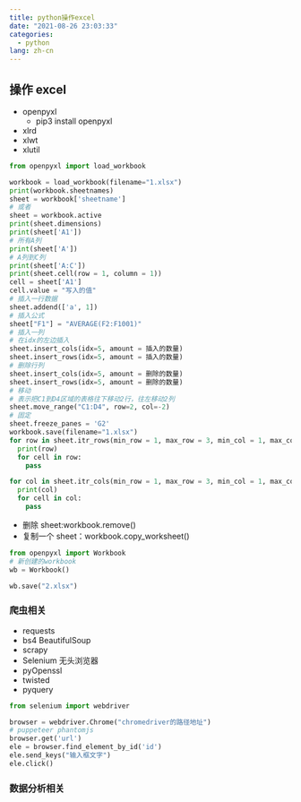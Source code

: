 ```yaml
---
title: python操作excel
date: "2021-08-26 23:03:33"
categories:
  - python
lang: zh-cn
---
```


## 操作 excel

- openpyxl
  - pip3 install openpyxl
- xlrd
- xlwt
- xlutil

<!-- more -->

```python
from openpyxl import load_workbook

workbook = load_workbook(filename="1.xlsx")
print(workbook.sheetnames)
sheet = workbook['sheetname']
# 或者
sheet = workbook.active
print(sheet.dimensions)
print(sheet['A1'])
# 所有A列
print(sheet['A'])
# A列到C列
print(sheet['A:C'])
print(sheet.cell(row = 1, column = 1))
cell = sheet['A1']
cell.value = "写入的值"
# 插入一行数据
sheet.addend(['a', 1])
# 插入公式
sheet["F1"] = "AVERAGE(F2:F1001)"
# 插入一列
# 在idx的左边插入
sheet.insert_cols(idx=5, amount = 插入的数量)
sheet.insert_rows(idx=5, amount = 插入的数量)
# 删除行列
sheet.insert_cols(idx=5, amount = 删除的数量)
sheet.insert_rows(idx=5, amount = 删除的数量)
# 移动
# 表示把C1到D4区域的表格往下移动2行，往左移动2列
sheet.move_range("C1:D4", row=2, col=-2)
# 固定
sheet.freeze_panes = 'G2'
workbook.save(filename="1.xlsx")
for row in sheet.itr_rows(min_row = 1, max_row = 3, min_col = 1, max_col = 3):
  print(row)
  for cell in row:
    pass

for col in sheet.itr_cols(min_row = 1, max_row = 3, min_col = 1, max_col = 3):
  print(col)
  for cell in col:
    pass
```

- 删除 sheet:workbook.remove()
- 复制一个 sheet：workbook.copy_worksheet()

```python
from openpyxl import Workbook
# 新创建的workbook
wb = Workbook()

wb.save("2.xlsx")
```

### 爬虫相关

- requests
- bs4 BeautifulSoup
- scrapy
- Selenium 无头浏览器
- pyOpenssl
- twisted
- pyquery

```python
from selenium import webdriver

browser = webdriver.Chrome("chromedriver的路径地址")
# puppeteer phantomjs
browser.get('url')
ele = browser.find_element_by_id('id')
ele.send_keys("输入框文字")
ele.click()
```

### 数据分析相关
